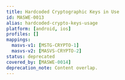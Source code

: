 ```yaml
---
title: Hardcoded Cryptographic Keys in Use
id: MASWE-0013
alias: hardcoded-crypto-keys-usage
platform: [android, ios]
profiles: []
mappings:
  masvs-v1: [MSTG-CRYPTO-1]
  masvs-v2: [MASVS-CRYPTO-2]
status: deprecated
covered_by: [MASWE-0014]
deprecation_note: Content overlap.
---
```

